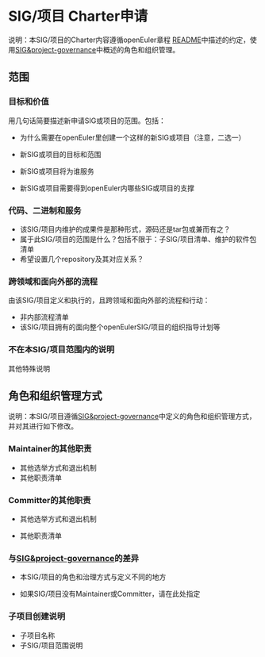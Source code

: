 # SIG/项目 Charter申请


说明：本SIG/项目的Charter内容遵循openEuler章程 [README]()中描述的约定，使用[SIG&project-governance](SIG&project-gover)中概述的角色和组织管理。



## 范围

### 目标和价值

用几句话简要描述新申请SIG或项目的范围。包括：

 - 为什么需要在openEuler里创建一个这样的新SIG或项目（注意，二选一）

 - 新SIG或项目的目标和范围

 - 新SIG或项目将为谁服务

 - 新SIG或项目需要得到openEuler内哪些SIG或项目的支撑

   

 ### 代码、二进制和服务

 - 该SIG/项目内维护的成果件是那种形式，源码还是tar包或兼而有之？
 - 属于此SIG/项目的范围是什么？包括不限于：子SIG/项目清单、维护的软件包清单
 - 希望设置几个repository及其对应关系？



 ### 跨领域和面向外部的流程

 由该SIG/项目定义和执行的，且跨领域和面向外部的流程和行动：

 - 非内部流程清单
 - 该SIG/项目拥有的面向整个openEulerSIG/项目的组织指导计划等



### 不在本SIG/项目范围内的说明

其他特殊说明





## 角色和组织管理方式


说明：本SIG/项目遵循[SIG&project-governance](SIG&project-gover)中定义的角色和组织管理方式，并对其进行如下修改。

### Maintainer的其他职责

- 其他选举方式和退出机制
- 其他职责清单

### Committer的其他职责

- 其他选举方式和退出机制

- 其他职责清单

  

### 与[SIG&project-governance](SIG&project-gover)的差异

- 本SIG/项目的角色和治理方式与定义不同的地方

- 如果SIG/项目没有Maintainer或Committer，请在此处指定

  

### 子项目创建说明

- 子项目名称
- 子SIG/项目范围说明

